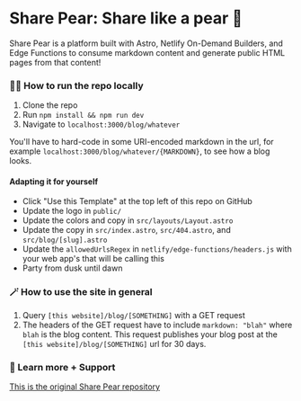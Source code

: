 # Share Pear: Share like a pear 🍐

Share Pear is a platform built with Astro, Netlify On-Demand Builders, and Edge
Functions to consume markdown content and generate public HTML pages from that
content!

### 🏃‍♂️ How to run the repo locally

1. Clone the repo
2. Run `npm install && npm run dev`
3. Navigate to `localhost:3000/blog/whatever`

You'll have to hard-code in some URI-encoded markdown in the url, for example
`localhost:3000/blog/whatever/{MARKDOWN}`, to see how a blog looks.

#### Adapting it for yourself

-   Click "Use this Template" at the top left of this repo on GitHub
-   Update the logo in `public/`
-   Update the colors and copy in `src/layouts/Layout.astro`
-   Update the copy in `src/index.astro`, `src/404.astro`, and
    `src/blog/[slug].astro`
-   Update the `allowedUrlsRegex` in `netlify/edge-functions/headers.js` with
    your web app's that will be calling this
-   Party from dusk until dawn

### 🪄 How to use the site in general

1. Query `[this website]/blog/[SOMETHING]` with a GET request
2. The headers of the GET request have to include `markdown: "blah"` where
   `blah` is the blog content. This request publishes your blog post at the
   `[this website]/blog/[SOMETHING]` url for 30 days.

### 💖 Learn more + Support

[This is the original Share Pear repository](https://github.com/Contenda-Team/share-pear)
